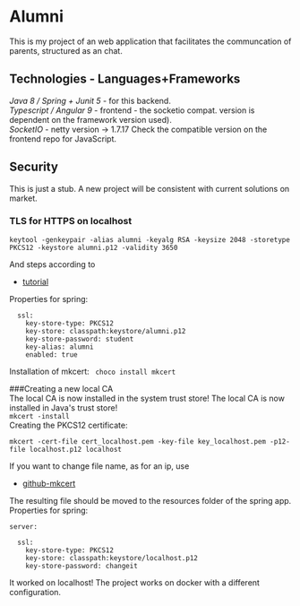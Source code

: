 # Alumni

This is my project of an web application that facilitates the communcation of parents, structured as an chat.

## Technologies - Languages+Frameworks ##
*Java 8 / Spring + Junit 5* - for this backend.  
*Typescript / Angular 9*  - frontend - the socketio compat. version is dependent on the framework version used).  
*SocketIO* - netty version -> 1.7.17
Check the compatible version on the frontend repo for JavaScript.
## Security
This is just a stub. A new project will be consistent with current solutions on market.
### TLS for HTTPS on localhost
```
keytool -genkeypair -alias alumni -keyalg RSA -keysize 2048 -storetype PKCS12 -keystore alumni.p12 -validity 3650
```
And steps according to 
* [tutorial](https://www.baeldung.com/spring-boot-https-self-signed-certificate)

Properties for spring:
```server:
  ssl:
    key-store-type: PKCS12
    key-store: classpath:keystore/alumni.p12
    key-store-password: student
    key-alias: alumni
    enabled: true
```


Installation of mkcert:
``` choco install mkcert```

###Creating a new local CA  
The local CA is now installed in the system trust store!
The local CA is now installed in Java's trust store!  
```mkcert -install```  
Creating the PKCS12 certificate:
```
mkcert -cert-file cert_localhost.pem -key-file key_localhost.pem -p12-file localhost.p12 localhost
```
If you want to change file name, as for an ip, use
* [github-mkcert](https://github.com/FiloSottile/mkcert/pull/77)

The resulting file should be moved to the resources folder of the spring app.
Properties for spring:
```
server:

  ssl:
    key-store-type: PKCS12
    key-store: classpath:keystore/localhost.p12
    key-store-password: changeit
```
It worked on localhost!
The project works on docker with a different configuration.




